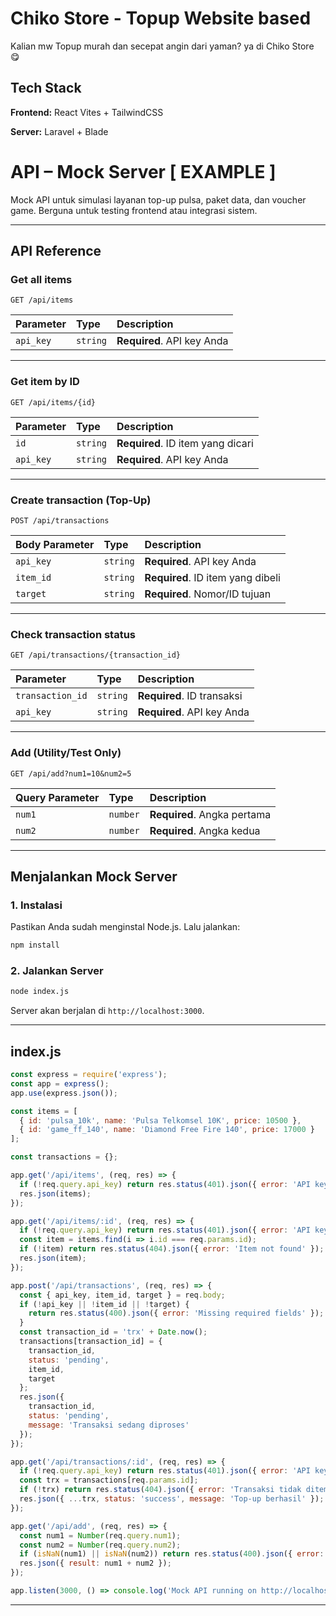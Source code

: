 
# Chiko Store - Topup Website based

Kalian mw Topup murah dan secepat angin dari yaman? ya di Chiko Store 😋


## Tech Stack

**Frontend:** React Vites + TailwindCSS

**Server:** Laravel + Blade



#  API – Mock Server [ EXAMPLE ]

Mock API untuk simulasi layanan top-up pulsa, paket data, dan voucher game. Berguna untuk testing frontend atau integrasi sistem.

---

## API Reference

### Get all items

```http
GET /api/items
```

| Parameter | Type     | Description                |
| :-------- | :------- | :------------------------- |
| `api_key` | `string` | **Required**. API key Anda |

---

### Get item by ID

```http
GET /api/items/{id}
```

| Parameter | Type     | Description                       |
| :-------- | :------- | :-------------------------------- |
| `id`      | `string` | **Required**. ID item yang dicari |
| `api_key` | `string` | **Required**. API key Anda        |

---

### Create transaction (Top-Up)

```http
POST /api/transactions
```

| Body Parameter | Type     | Description                       |
| :------------- | :------- | :-------------------------------- |
| `api_key`      | `string` | **Required**. API key Anda        |
| `item_id`      | `string` | **Required**. ID item yang dibeli |
| `target`       | `string` | **Required**. Nomor/ID tujuan     |

---

### Check transaction status

```http
GET /api/transactions/{transaction_id}
```

| Parameter        | Type     | Description                |
| :--------------- | :------- | :------------------------- |
| `transaction_id` | `string` | **Required**. ID transaksi |
| `api_key`        | `string` | **Required**. API key Anda |

---

### Add (Utility/Test Only)

```http
GET /api/add?num1=10&num2=5
```

| Query Parameter | Type     | Description                 |
| :-------------- | :------- | :-------------------------- |
| `num1`          | `number` | **Required**. Angka pertama |
| `num2`          | `number` | **Required**. Angka kedua   |

---

## Menjalankan Mock Server

### 1. Instalasi

Pastikan Anda sudah menginstal Node.js. Lalu jalankan:

```bash
npm install
```

### 2. Jalankan Server

```bash
node index.js
```

Server akan berjalan di `http://localhost:3000`.

---

## index.js

```js
const express = require('express');
const app = express();
app.use(express.json());

const items = [
  { id: 'pulsa_10k', name: 'Pulsa Telkomsel 10K', price: 10500 },
  { id: 'game_ff_140', name: 'Diamond Free Fire 140', price: 17000 }
];

const transactions = {};

app.get('/api/items', (req, res) => {
  if (!req.query.api_key) return res.status(401).json({ error: 'API key required' });
  res.json(items);
});

app.get('/api/items/:id', (req, res) => {
  if (!req.query.api_key) return res.status(401).json({ error: 'API key required' });
  const item = items.find(i => i.id === req.params.id);
  if (!item) return res.status(404).json({ error: 'Item not found' });
  res.json(item);
});

app.post('/api/transactions', (req, res) => {
  const { api_key, item_id, target } = req.body;
  if (!api_key || !item_id || !target) {
    return res.status(400).json({ error: 'Missing required fields' });
  }
  const transaction_id = 'trx' + Date.now();
  transactions[transaction_id] = {
    transaction_id,
    status: 'pending',
    item_id,
    target
  };
  res.json({
    transaction_id,
    status: 'pending',
    message: 'Transaksi sedang diproses'
  });
});

app.get('/api/transactions/:id', (req, res) => {
  if (!req.query.api_key) return res.status(401).json({ error: 'API key required' });
  const trx = transactions[req.params.id];
  if (!trx) return res.status(404).json({ error: 'Transaksi tidak ditemukan' });
  res.json({ ...trx, status: 'success', message: 'Top-up berhasil' });
});

app.get('/api/add', (req, res) => {
  const num1 = Number(req.query.num1);
  const num2 = Number(req.query.num2);
  if (isNaN(num1) || isNaN(num2)) return res.status(400).json({ error: 'Invalid numbers' });
  res.json({ result: num1 + num2 });
});

app.listen(3000, () => console.log('Mock API running on http://localhost:3000'));
```

---

